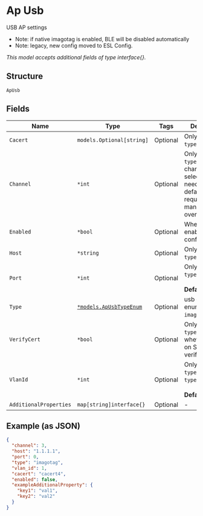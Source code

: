 
# Ap Usb

USB AP settings

- Note: if native imagotag is enabled, BLE will be disabled automatically
- Note: legacy, new config moved to ESL Config.

*This model accepts additional fields of type interface{}.*

## Structure

`ApUsb`

## Fields

| Name | Type | Tags | Description |
|  --- | --- | --- | --- |
| `Cacert` | `models.Optional[string]` | Optional | Only if `type`==`imagotag` |
| `Channel` | `*int` | Optional | Only if `type`==`imagotag`, channel selection, not needed by default, required for manual channel override only |
| `Enabled` | `*bool` | Optional | Whether to enable any usb config |
| `Host` | `*string` | Optional | Only if `type`==`imagotag` |
| `Port` | `*int` | Optional | Only if `type`==`imagotag`<br><br>**Default**: `0` |
| `Type` | [`*models.ApUsbTypeEnum`](../../doc/models/ap-usb-type-enum.md) | Optional | usb config type. enum: `hanshow`, `imagotag`, `solum` |
| `VerifyCert` | `*bool` | Optional | Only if `type`==`imagotag`, whether to turn on SSL verification |
| `VlanId` | `*int` | Optional | Only if `type`==`solum` or `type`==`hanshow`<br><br>**Default**: `1` |
| `AdditionalProperties` | `map[string]interface{}` | Optional | - |

## Example (as JSON)

```json
{
  "channel": 3,
  "host": "1.1.1.1",
  "port": 0,
  "type": "imagotag",
  "vlan_id": 1,
  "cacert": "cacert4",
  "enabled": false,
  "exampleAdditionalProperty": {
    "key1": "val1",
    "key2": "val2"
  }
}
```

